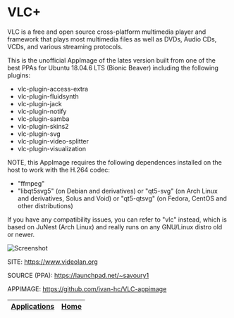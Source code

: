 # VLC+

 VLC is a free and open source cross-platform multimedia player and framework
 that plays most multimedia files as  well as DVDs, Audio CDs, VCDs, and 
 various streaming  protocols. 
 
 This is the unofficial AppImage of the lates version built from one of the 
 best PPAs for Ubuntu 18.04.6 LTS (Bionic Beaver) including the following 
 plugins:

 * vlc-plugin-access-extra
 * vlc-plugin-fluidsynth
 * vlc-plugin-jack
 * vlc-plugin-notify
 * vlc-plugin-samba
 * vlc-plugin-skins2
 * vlc-plugin-svg
 * vlc-plugin-video-splitter
 * vlc-plugin-visualization
 
 NOTE, this AppImage requires the following dependences installed on the host
 to work with the H.264 codec:
 - "ffmpeg"
 - "libqt5svg5" (on Debian and derivatives) or "qt5-svg" (on Arch Linux and 
   derivatives, Solus and Void) or "qt5-qtsvg" (on Fedora, CentOS and other 
   distributions)
   
 If you have any compatibility issues, you can refer to "vlc" instead, which 
 is based on JuNest (Arch Linux) and really runs on any GNU/Linux distro old 
 or newer.
 
 ![Screenshot](https://upload.wikimedia.org/wikipedia/commons/d/d7/Vlc.png)
 
 SITE: https://www.videolan.org

 SOURCE (PPA): https://launchpad.net/~savoury1
 
 APPIMAGE: https://github.com/ivan-hc/VLC-appimage

 | [Applications](https://portable-linux-apps.github.io/apps.html) | [Home](https://portable-linux-apps.github.io)
 | --- | --- |
